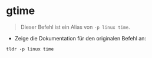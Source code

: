 # gtime

> Dieser Befehl ist ein Alias von `-p linux time`.

- Zeige die Dokumentation für den originalen Befehl an:

`tldr -p linux time`
